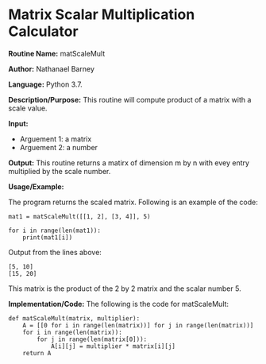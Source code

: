# Matrix Scalar Multiplication Calculator

**Routine Name:**           matScaleMult

**Author:** Nathanael Barney

**Language:** Python 3.7.

**Description/Purpose:** This routine will compute product of a matrix with a scale value.

**Input:** 
* Arguement 1: a matrix 
* Arguement 2: a number

**Output:** This routine returns a matirx of dimension m by n with evey entry multiplied by the scale number.

**Usage/Example:**

The program returns the scaled matrix. Following is an example of the code:

```
mat1 = matScaleMult([[1, 2], [3, 4]], 5)

for i in range(len(mat1)):
    print(mat1[i])
```

Output from the lines above:

```
[5, 10]
[15, 20]
```

This matrix is the product of the 2 by 2 matrix and the scalar number 5.

**Implementation/Code:** The following is the code for matScaleMult:

```
def matScaleMult(matrix, multiplier):
    A = [[0 for i in range(len(matrix))] for j in range(len(matrix))]
    for i in range(len(matrix)):
        for j in range(len(matrix[0])):
            A[i][j] = multiplier * matrix[i][j]
    return A
```
